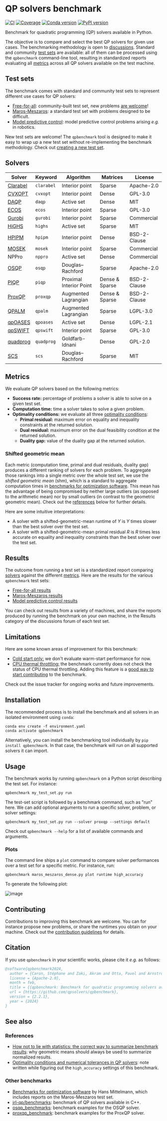 # QP solvers benchmark

[![CI](https://github.com/qpsolvers/qpbenchmark/actions/workflows/ci.yml/badge.svg)](https://github.com/qpsolvers/qpbenchmark/actions/workflows/ci.yml)
[![Coverage](https://coveralls.io/repos/github/qpsolvers/qpbenchmark/badge.svg?branch=main)](https://coveralls.io/github/qpsolvers/qpbenchmark?branch=main)
[![Conda version](https://anaconda.org/conda-forge/qpbenchmark/badges/version.svg)](https://anaconda.org/conda-forge/qpbenchmark)
[![PyPI version](https://img.shields.io/pypi/v/qpbenchmark)](https://pypi.org/project/qpbenchmark/)

Benchmark for quadratic programming (QP) solvers available in Python.

The objective is to compare and select the best QP solvers for given use cases. The benchmarking methodology is open to [discussions](https://github.com/qpsolvers/qpbenchmark/discussions). Standard and community [test sets](#test-sets) are available: all of them can be processed using the ``qpbenchmark`` command-line tool, resulting in standardized reports evaluating all [metrics](#metrics) across all QP solvers available on the test machine.

## Test sets

The benchmark comes with standard and community test sets to represent different use cases for QP solvers:

- [Free-for-all](https://github.com/qpsolvers/free_for_all_qpbenchmark): community-built test set, new problems [are welcome](https://github.com/qpsolvers/free_for_all_qpbenchmark/issues/new?template=new_problem.md&title=)!
- [Maros-Meszaros](https://github.com/qpsolvers/maros_meszaros_qpbenchmark): a standard test set with problems designed to be difficult.
- [Model predictive control](https://github.com/qpsolvers/mpc_qpbenchmark): model predictive control problems arising *e.g.* in robotics.

New test sets are welcome! The `qpbenchmark` tool is designed to make it easy to wrap up a new test set without re-implementing the benchmark methodology. Check out [creating a new test set](CONTRIBUTING.md).

## Solvers

| Solver | Keyword | Algorithm | Matrices | License |
| ------ | ------- | --------- | -------- | ------- |
| [Clarabel](https://github.com/oxfordcontrol/Clarabel.rs) | ``clarabel`` | Interior point | Sparse | Apache-2.0 |
| [CVXOPT](http://cvxopt.org/) | ``cvxopt`` | Interior point | Dense | GPL-3.0 |
| [DAQP](https://github.com/darnstrom/daqp) | ``daqp`` | Active set | Dense | MIT |
| [ECOS](https://web.stanford.edu/~boyd/papers/ecos.html) | ``ecos`` | Interior point | Sparse | GPL-3.0 |
| [Gurobi](https://www.gurobi.com/) | ``gurobi`` | Interior point | Sparse | Commercial |
| [HiGHS](https://highs.dev/) | ``highs`` | Active set | Sparse | MIT |
| [HPIPM](https://github.com/giaf/hpipm) | ``hpipm`` | Interior point | Dense | BSD-2-Clause |
| [MOSEK](https://mosek.com/) | ``mosek`` | Interior point | Sparse | Commercial |
| NPPro | ``nppro`` | Active set | Dense | Commercial |
| [OSQP](https://osqp.org/) | ``osqp`` | Douglas–Rachford | Sparse | Apache-2.0 |
| [PIQP](https://github.com/PREDICT-EPFL/piqp) | ``piqp`` | Proximal Interior Point | Dense & Sparse | BSD-2-Clause |
| [ProxQP](https://github.com/Simple-Robotics/proxsuite) | ``proxqp`` | Augmented Lagrangian | Dense & Sparse | BSD-2-Clause |
| [QPALM](https://github.com/kul-optec/QPALM) | ``qpalm`` | Augmented Lagrangian | Sparse | LGPL-3.0 |
| [qpOASES](https://github.com/coin-or/qpOASES) | ``qpoases`` | Active set | Dense | LGPL-2.1 |
| [qpSWIFT](https://qpswift.github.io/) | ``qpswift`` | Interior point | Sparse | GPL-3.0 |
| [quadprog](https://pypi.python.org/pypi/quadprog/) | ``quadprog`` | Goldfarb-Idnani | Dense | GPL-2.0 |
| [SCS](https://www.cvxgrp.org/scs/) | ``scs`` | Douglas–Rachford | Sparse | MIT |

## Metrics

We evaluate QP solvers based on the following metrics:

- **Success rate:** percentage of problems a solver is able to solve on a given test set.
- **Computation time:** time a solver takes to solve a given problem.
- **Optimality conditions:** we evaluate all three [optimality conditions](https://scaron.info/blog/optimality-conditions-and-numerical-tolerances-in-qp-solvers.html):
    - **Primal residual:** maximum error on equality and inequality constraints at the returned solution.
    - **Dual residual:** maximum error on the dual feasibility condition at the returned solution.
    - **Duality gap:** value of the duality gap at the returned solution.

### Shifted geometric mean

Each metric (computation time, primal and dual residuals, duality gap) produces a different ranking of solvers for each problem. To aggregate those rankings into a single metric over the whole test set, we use the *shifted geometric mean* (shm), which is a standard to aggregate computation times in [benchmarks for optimization software](#other-benchmarks). This mean has the advantage of being compromised by neither large outliers (as opposed to the arithmetic mean) nor by small outliers (in contrast to the geometric geometric mean). Check out the [references](#references) below for further details.

Here are some intuitive interpretations:

- A solver with a shifted-geometric-mean runtime of $Y$ is $Y$ times slower than the best solver over the test set.
- A solver with a shifted-geometric-mean primal residual $R$ is $R$ times less accurate on equality and inequality constraints than the best solver over the test set.

## Results

The outcome from running a test set is a standardized report comparing [solvers](#solvers) against the different [metrics](#metrics). Here are the results for the various ``qpbenchmark`` test sets:

- [Free-for-all results](https://github.com/qpsolvers/free_for_all_qpbenchmark/blob/main/results/free_for_all_qpbenchmark_ref.md)
- [Maros-Meszaros results](https://github.com/qpsolvers/maros_meszaros_qpbenchmark/blob/main/results/maros_meszaros_ref.md)
- [Model predictive control results](https://github.com/qpsolvers/mpc_qpbenchmark/blob/main/results/mpc_qpbenchmark_ref.md)

You can check out results from a variety of machines, and share the reports produced by running the benchmark on your own machine, in the Results category of the discussions forum of each test set.

## Limitations

Here are some known areas of improvement for this benchmark:

- [Cold start only:](https://github.com/qpsolvers/qpbenchmark/issues/101) we don't evaluate warm-start performance for now.
- [CPU thermal throttling:](https://github.com/qpsolvers/qpbenchmark/issues/88) the benchmark currently does not check the status of CPU thermal throttling. Adding this feature is a [good way to start contributing](https://github.com/qpsolvers/qpbenchmark/labels/good%20first%20issue) to the benchmark.

Check out the issue tracker for ongoing works and future improvements.

## Installation

The recommended process is to install the benchmark and all solvers in an isolated environment using ``conda``:

```console
conda env create -f environment.yaml
conda activate qpbenchmark
```

Alternatively, you can install the benchmarking tool individually by ``pip install qpbenchmark``. In that case, the benchmark will run on all supported solvers it can import.

## Usage

The benchmark works by running ``qpbenchmark`` on a Python script describing the test set. For instance:

```console
qpbenchmark my_test_set.py run
```

The test-set script is followed by a benchmark command, such as "run" here. We can add optional arguments to run a specific solver, problem, or solver settings:

```console
qpbenchmark my_test_set.py run --solver proxqp --settings default
```

Check out ``qpbenchmark --help`` for a list of available commands and arguments.

### Plots

The command line ships a ``plot`` command to compare solver performances over a test set for a specific metric. For instance, run:

```console
qpbenchmark maros_meszaros_dense.py plot runtime high_accuracy
```

To generate the following plot:

![image](https://user-images.githubusercontent.com/1189580/220150365-530cd685-fc90-49b5-90e0-0b243fa602d9.png)

## Contributing

Contributions to improving this benchmark are welcome. You can for instance propose new problems, or share the runtimes you obtain on your machine. Check out the [contribution guidelines](CONTRIBUTING.md) for details.

## Citation

If you use `qpbenchmark` in your scientific works, please cite it *e.g.* as follows:

```bibtex
@software{qpbenchmark2024,
  author = {Caron, Stéphane and Zaki, Akram and Otta, Pavel and Arnström, Daniel and Carpentier, Justin and Yang, Fengyu},
  license = {Apache-2.0},
  month = feb,
  title = {{qpbenchmark: Benchmark for quadratic programming solvers available in Python}},
  url = {https://github.com/qpsolvers/qpbenchmark},
  version = {2.2.1},
  year = {2024}
}
```

## See also

### References

- [How not to lie with statistics: the correct way to summarize benchmark results](https://www.cse.unsw.edu.au/~cs9242/18/papers/Fleming_Wallace_86.pdf): why geometric means should always be used to summarize normalized results.
- [Optimality conditions and numerical tolerances in QP solvers](https://scaron.info/blog/optimality-conditions-and-numerical-tolerances-in-qp-solvers.html): note written while figuring out the ``high_accuracy`` settings of this benchmark.

### Other benchmarks

- [Benchmarks for optimization software](http://plato.asu.edu/bench.html) by Hans Mittelmann, which includes reports on the Maros-Meszaros test set.
- [jrl-qp/benchmarks](https://github.com/jrl-umi3218/jrl-qp/tree/master/benchmarks): benchmark of QP solvers available in C++.
- [osqp\_benchmarks](https://github.com/osqp/osqp_benchmarks): benchmark examples for the OSQP solver.
- [proxqp\_benchmark](https://github.com/Simple-Robotics/proxqp_benchmark): benchmark examples for the ProxQP solver.
